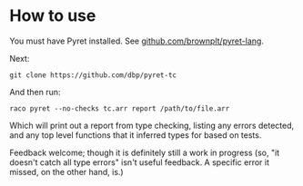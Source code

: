 # How to use

You must have Pyret installed. See
[github.com/brownplt/pyret-lang](https://github.com/brownplt/pyret-lang).

Next:

    git clone https://github.com/dbp/pyret-tc

And then run:

    raco pyret --no-checks tc.arr report /path/to/file.arr

Which will print out a report from type checking, listing any errors
detected, and any top level functions that it inferred types for based
on tests.

Feedback welcome; though it is definitely still a work in progress
(so, "it doesn't catch all type errors" isn't useful feedback. A
specific error it missed, on the other hand, is.)
